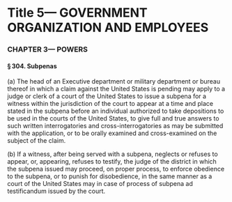 
# Title 5— GOVERNMENT ORGANIZATION AND EMPLOYEES
### CHAPTER 3— POWERS
#### § 304. Subpenas

(a) The head of an Executive department or military department or bureau thereof in which a claim against the United States is pending may apply to a judge or clerk of a court of the United States to issue a subpena for a witness within the jurisdiction of the court to appear at a time and place stated in the subpena before an individual authorized to take depositions to be used in the courts of the United States, to give full and true answers to such written interrogatories and cross-interrogatories as may be submitted with the application, or to be orally examined and cross-examined on the subject of the claim.

(b) If a witness, after being served with a subpena, neglects or refuses to appear, or, appearing, refuses to testify, the judge of the district in which the subpena issued may proceed, on proper process, to enforce obedience to the subpena, or to punish for disobedience, in the same manner as a court of the United States may in case of process of subpena ad testificandum issued by the court.
